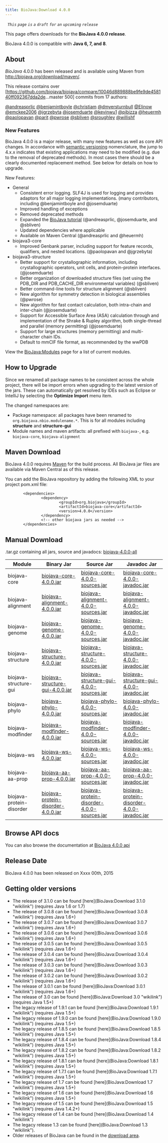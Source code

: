```yaml
---
title: BioJava:Download 4.0.0
---
```


` `*`This` `page` `is` `a` `draft` `for` `an` `upcoming` `release`*

This page offers downloads for the <b>BioJava 4.0.0 release</b>.

BioJava 4.0.0 is compatible with <b>Java 6, 7, and 8</b>.

About
-----

*BioJava* 4.0.0 has been released and is available using Maven from
[<http://biojava.org/download/maven/>](http://biojava.org/download/maven/).

This release contains over
[<https://github.com/biojava/biojava/compare/10046d889888be9fe9de458140ff092367dda2de>...master
500] commits from 17 authors:

[@andreasprlic](https://www.github.com/andreasprlic)
[@benjamintboyle](https://www.github.com/benjamintboyle)
[@christiam](https://www.github.com/christiam)
[@dmyersturnbull](https://www.github.com/dmyersturnbull)
[@Elinow](https://www.github.com/Elinow)
[@emckee2006](https://www.github.com/emckee2006)
[@jgrzebyta](https://www.github.com/jgrzebyta)
[@josemduarte](https://www.github.com/josemduarte)
[@kevinwu1](https://www.github.com/kevinwu1)
[@pibizza](https://www.github.com/pibizza)
[@heuermh](https://www.github.com/heuermh)
[@paolopavan](https://www.github.com/paolopavan)
[@parit](https://www.github.com/parit)
[@pwrose](https://www.github.com/pwrose)
[@sbliven](https://www.github.com/sbliven)
[@sroughley](https://www.github.com/sroughley)
[@willishf](https://www.github.com/willishf)

### New Features

BioJava 4.0.0 is a major release, with many new features as well as core
API changes. In accordance with [semantic
versioning](http://semver.org/) nomenclature, the jump to 4.x.x
indicates that existing applications may need to be modified (e.g. due
to the removal of deprecated methods). In most cases there should be a
clearly documented replacement method. See below for details on how to
upgrade.

New Features:

-   General
    -   Consistent error logging. SLF4J is used for logging and provides
        adaptors for all major logging implementations. (many
        contributors, including @benjamintboyle and @josemduarte)
    -   Improved handling of exceptions
    -   Removed deprecated methods
    -   Expanded the [BioJava
        tutorial](https://github.com/biojava/biojava3-tutorial/)
        (@andreasprlic, @josemduarte, and @sbliven)
    -   Updated dependencies where applicable
    -   Available on Maven Central (@andreasprlic and @heuermh)
-   biojava3-core
    -   Improved Genbank parser, including support for feature records,
        qualifiers, and nested locations. (@paolopavan and @jgrzebyta)
-   biojava3-structure
    -   Better support for crystallographic information, including
        crystallographic operators, unit cells, and protein-protein
        interfaces. (@josemduarte)
    -   Better organization of downloaded structure files (set using the
        PDB\_DIR and PDB\_CACHE\_DIR environmental variables) (@sbliven)
    -   Better command-line tools for structure alignment (@sbliven)
    -   New algorithm for symmetry detection in biological assemblies
        (@pwrose)
    -   New algorithm for fast contact calculation, both intra-chain and
        inter-chain (@josemduarte)
    -   Support for Accessible Surface Area (ASA) calculation through
        and implementation of the Shrake & Rupley algorithm, both
        single-thread and parallel (memory permitting) (@josemduarte)
    -   Support for large structures (memory permitting) and
        multi-character chain IDs.
    -   Default to mmCIF file format, as recommended by the wwPDB

View the <BioJava:Modules> page for a list of current modules.

How to Upgrade
--------------

Since we renamed all package names to be consistent across the whole
project, there will be import errors when upgrading to the latest
version of the jars. These can automatically get resolved by IDEs such
as Eclipse or IntelliJ by selecting the **Optimize Import** menu item.

The changed namespaces are:

-   Package namespace: all packages have been renamed to
    `org.biojava.nbio.modulename.*`. This is for all modules including
    **structure** and **structure-gui**
-   Module names and maven artifacts: all prefixed with `biojava-`, e.g.
    `biojava-core`, `biojava-alignment`

Maven Download
--------------

BioJava 4.0.0 requires [Maven](http://maven.apache.org/) for the build
process. All BioJava jar files are available via Maven Central as of
this release.

You can add the BioJava repository by adding the following XML to your
project pom.xml file:

            <dependencies>
                    <dependency>
                            <groupId>org.biojava</groupId>
                            <artifactId>biojava-core</artifactId>
                            <version>4.0.0</version>
                    </dependency>
                    <!-- other biojava jars as needed -->
            </dependencies> 

Manual Download
---------------

.tar.gz containing all jars, source and javadocs:
[biojava-4.0.0-all](http://biojava.org/download/bj4.0.0/biojava-4.0.0-all.tar.gz)

| Module                   | Binary Jar                                                                                                                                            | Source Jar                                                                                                                                                            | Javadoc Jar                                                                                                                                                           |
|--------------------------|-------------------------------------------------------------------------------------------------------------------------------------------------------|-----------------------------------------------------------------------------------------------------------------------------------------------------------------------|-----------------------------------------------------------------------------------------------------------------------------------------------------------------------|
| biojava-core             | [biojava-core-4.0.0.jar](http://biojava.org/download/maven/org/biojava/biojava-core/4.0.0/biojava-core-4.0.0.jar)                                     | [biojava-core-4.0.0-sources.jar](http://biojava.org/download/maven/org/biojava/biojava-core/4.0.0/biojava-core-4.0.0-sources.jar)                                     | [biojava-core-4.0.0-javadoc.jar](http://biojava.org/download/maven/org/biojava/biojava-core/4.0.0/biojava-core-4.0.0-javadoc.jar)                                     |
| biojava-alignment        | [biojava-alignment-4.0.0.jar](http://biojava.org/download/maven/org/biojava/biojava-alignment/4.0.0/biojava-alignment-4.0.0.jar)                      | [biojava-alignment-4.0.0-sources.jar](http://biojava.org/download/maven/org/biojava/biojava-alignment/4.0.0/biojava-alignment-4.0.0-sources.jar)                      | [biojava-alignment-4.0.0-javadoc.jar](http://biojava.org/download/maven/org/biojava/biojava-alignment/4.0.0/biojava-alignment-4.0.0-javadoc.jar)                      |
| biojava-genome           | [biojava-genome-4.0.0.jar](http://biojava.org/download/maven/org/biojava/biojava-genome/4.0.0/biojava-genome-4.0.0.jar)                               | [biojava-genome-4.0.0-sources.jar](http://biojava.org/download/maven/org/biojava/biojava-genome/4.0.0/biojava-genome-4.0.0-sources.jar)                               | [biojava-genome-4.0.0-javadoc.jar](http://biojava.org/download/maven/org/biojava/biojava-genome/4.0.0/biojava-genome-4.0.0-javadoc.jar)                               |
| biojava-structure        | [biojava-structure-4.0.0.jar](http://biojava.org/download/maven/org/biojava/biojava-structure/4.0.0/biojava-structure-4.0.0.jar)                      | [biojava-structure-4.0.0-sources.jar](http://biojava.org/download/maven/org/biojava/biojava-structure/4.0.0/biojava-structure-4.0.0-sources.jar)                      | [biojava-structure-4.0.0-javadoc.jar](http://biojava.org/download/maven/org/biojava/biojava-structure/4.0.0/biojava-structure-4.0.0-javadoc.jar)                      |
| biojava-structure-gui    | [biojava-structure-gui-4.0.0.jar](http://biojava.org/download/maven/org/biojava/biojava-structure-gui/4.0.0/biojava-structure-gui-4.0.0.jar)          | [biojava-structure-gui-4.0.0-sources.jar](http://biojava.org/download/maven/org/biojava/biojava-structure-gui/4.0.0/biojava-structure-gui-4.0.0-sources.jar)          | [biojava-structure-gui-4.0.0-javadoc.jar](http://biojava.org/download/maven/org/biojava/biojava-structure-gui/4.0.0/biojava-structure-gui-4.0.0-javadoc.jar)          |
| biojava-phylo            | [biojava-phylo-4.0.0.jar](http://biojava.org/download/maven/org/biojava/biojava-phylo/4.0.0/biojava-phylo-4.0.0.jar)                                  | [biojava-phylo-4.0.0-sources.jar](http://biojava.org/download/maven/org/biojava/biojava-phylo/4.0.0/biojava-phylo-4.0.0-sources.jar)                                  | [biojava-phylo-4.0.0-javadoc.jar](http://biojava.org/download/maven/org/biojava/biojava-phylo/4.0.0/biojava-phylo-4.0.0-javadoc.jar)                                  |
| biojava-modfinder        | [biojava-modfinder-4.0.0.jar](http://biojava.org/download/maven/org/biojava/biojava-modfinder/4.0.0/biojava-modfinder-4.0.0.jar)                      | [biojava-modfinder-4.0.0-sources.jar](http://biojava.org/download/maven/org/biojava/biojava-modfinder/4.0.0/biojava-modfinder-4.0.0-sources.jar)                      | [biojava-modfinder-4.0.0-javadoc.jar](http://biojava.org/download/maven/org/biojava/biojava-modfinder/4.0.0/biojava-modfinder-4.0.0-javadoc.jar)                      |
| biojava-ws               | [biojava-ws-4.0.0.jar](http://biojava.org/download/maven/org/biojava/biojava-ws/4.0.0/biojava-ws-4.0.0.jar)                                           | [biojava-ws-4.0.0-sources.jar](http://biojava.org/download/maven/org/biojava/biojava-ws/4.0.0/biojava-ws-4.0.0-sources.jar)                                           | [biojava-ws-4.0.0-javadoc.jar](http://biojava.org/download/maven/org/biojava/biojava-ws/4.0.0/biojava-ws-4.0.0-javadoc.jar)                                           |
| biojava-aa-prop          | [biojava-aa-prop-4.0.0.jar](http://biojava.org/download/maven/org/biojava/biojava-aa-prop/4.0.0/biojava-aa-prop-4.0.0.jar)                            | [biojava-aa-prop-4.0.0-sources.jar](http://biojava.org/download/maven/org/biojava/biojava-aa-prop/4.0.0/biojava-aa-prop-4.0.0-sources.jar)                            | [biojava-aa-prop-4.0.0-javadoc.jar](http://biojava.org/download/maven/org/biojava/biojava-aa-prop/4.0.0/biojava-aa-prop-4.0.0-javadoc.jar)                            |
| biojava-protein-disorder | [biojava-protein-disorder-4.0.0.jar](http://biojava.org/download/maven/org/biojava/biojava-protein-disorder/4.0.0/biojava-protein-disorder-4.0.0.jar) | [biojava-protein-disorder-4.0.0-sources.jar](http://biojava.org/download/maven/org/biojava/biojava-protein-disorder/4.0.0/biojava-protein-disorder-4.0.0-sources.jar) | [biojava-protein-disorder-4.0.0-javadoc.jar](http://biojava.org/download/maven/org/biojava/biojava-protein-disorder/4.0.0/biojava-protein-disorder-4.0.0-javadoc.jar) |

Browse API docs
---------------

You can also browse the documentation at [BioJava 4.0.0
api](http://www.biojava.org/docs/api4.0.0/)

Release Date
------------

BioJava 4.0.0 has been released on Xxxx 00th, 2015

Getting older versions
----------------------

-   The release of 3.1.0 can be found
    [here](BioJava:Download 3.1.0 "wikilink") (requires Java 1.6 or 1.7)
-   The release of 3.0.8 can be found
    [here](BioJava:Download 3.0.8 "wikilink") (requires Java 1.6+)
-   The release of 3.0.7 can be found
    [here](BioJava:Download 3.0.7 "wikilink") (requires Java 1.6+)
-   The release of 3.0.6 can be found
    [here](BioJava:Download 3.0.6 "wikilink") (requires Java 1.6+)
-   The release of 3.0.5 can be found
    [here](BioJava:Download 3.0.5 "wikilink") (requires Java 1.6+)
-   The release of 3.0.4 can be found
    [here](BioJava:Download 3.0.4 "wikilink") (requires Java 1.6+)
-   The release of 3.0.3 can be found
    [here](BioJava:Download 3.0.3 "wikilink") (requires Java 1.6+)
-   The release of 3.0.2 can be found
    [here](BioJava:Download 3.0.2 "wikilink") (requires Java 1.6+)
-   The release of 3.0.1 can be found
    [here](BioJava:Download 3.0.1 "wikilink") (requires Java 1.6+)
-   The release of 3.0 can be found
    [here](BioJava:Download 3.0 "wikilink") (requires Java 1.5+)
-   The legacy release of 1.9.1 can be found
    [here](BioJava:Download 1.9.1 "wikilink") (requires Java 1.5+)
-   The legacy release of 1.9.0 can be found
    [here](BioJava:Download 1.9.0 "wikilink") (requires Java 1.5+)
-   The legacy release of 1.8.5 can be found
    [here](BioJava:Download 1.8.5 "wikilink") (requires Java 1.5+)
-   The legacy release of 1.8.4 can be found
    [here](BioJava:Download 1.8.4 "wikilink") (requires Java 1.5+)
-   The legacy release of 1.8.2 can be found
    [here](BioJava:Download 1.8.2 "wikilink") (requires Java 1.5+)
-   The legacy release of 1.8.1 can be found
    [here](BioJava:Download 1.8.1 "wikilink") (requires Java 1.5+)
-   The legacy release of 1.7.1 can be found
    [here](BioJava:Download 1.7.1 "wikilink") (requires Java 1.5+)
-   The legacy release of 1.7 can be found
    [here](BioJava:Download 1.7 "wikilink") (requires Java 1.5+)
-   The legacy release of 1.6 can be found
    [here](BioJava:Download 1.6 "wikilink") (requires Java 1.5+)
-   The legacy release of 1.5 can be found
    [here](BioJava:Download 1.5 "wikilink") (requires Java 1.4.2+)
-   The legacy release of 1.4 can be found
    [here](BioJava:Download 1.4 "wikilink")
-   The legacy release 1.3 can be found
    [here](BioJava:Download 1.3 "wikilink").
-   Older releases of BioJava can be found in the [download
    area](http://www.biojava.org/download/).

